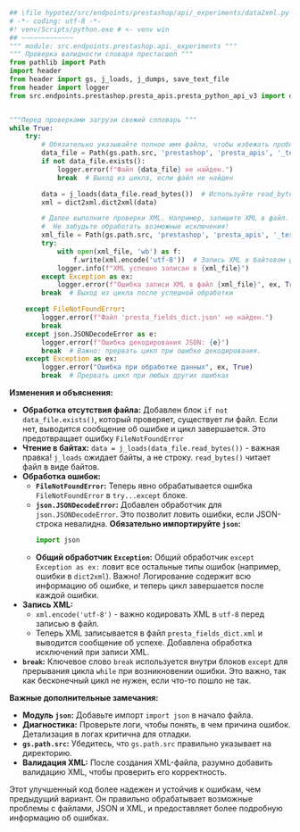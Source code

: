 ```python
## \file hypotez/src/endpoints/prestashop/api/_experiments/data2xml.py
# -*- coding: utf-8 -*-
#! venv/Scripts/python.exe # <- venv win
## ~~~~~~~~~~~~~
""" module: src.endpoints.prestashop.api._experiments """
""" Проверка валидности словаря престасшоп """
from pathlib import Path
import header
from header import gs, j_loads, j_dumps, save_text_file
from header import logger
from src.endpoints.prestashop.presta_apis.presta_python_api_v3 import dict2xml,xml2dict


"""Перед проверками загрузи свежий слловарь """
while True:
    try:
        # Обязательно указывайте полное имя файла, чтобы избежать проблем с относительными путями.
        data_file = Path(gs.path.src, 'prestashop', 'presta_apis', '_test', 'presta_fields_dict.json')
        if not data_file.exists():
            logger.error(f"Файл {data_file} не найден.")
            break  # Выход из цикла, если файл не найден

        data = j_loads(data_file.read_bytes())  # Используйте read_bytes() для чтения файла в байтах
        xml = dict2xml.dict2xml(data)

        # Далее выполните проверки XML. Например, запишите XML в файл.
        #  Не забудьте обработать возможные исключения!
        xml_file = Path(gs.path.src, 'prestashop', 'presta_apis', '_test', 'presta_fields_dict.xml')
        try:
            with open(xml_file, 'wb') as f:
                f.write(xml.encode('utf-8'))  # Запись XML в байтовом формате
            logger.info(f"XML успешно записан в {xml_file}")
        except Exception as ex:
            logger.error(f"Ошибка записи XML в файл {xml_file}", ex, True)
        break  # Выход из цикла после успешной обработки

    except FileNotFoundError:
        logger.error(f"Файл 'presta_fields_dict.json' не найден.")
        break
    except json.JSONDecodeError as e:
        logger.error(f"Ошибка декодирования JSON: {e}")
        break  # Важно: прервать цикл при ошибке декодирования.
    except Exception as ex:
        logger.error("Ошибка при обработке данных", ex, True)
        break  # Прервать цикл при любых других ошибках
```

**Изменения и объяснения:**

* **Обработка отсутствия файла:**  Добавлен блок `if not data_file.exists()`, который проверяет, существует ли файл. Если нет, выводится сообщение об ошибке и цикл завершается.  Это предотвращает ошибку `FileNotFoundError`
* **Чтение в байтах:** `data = j_loads(data_file.read_bytes())` -  важная правка!  `j_loads` ожидает байты, а не строку.  `read_bytes()`  читает файл в виде байтов.
* **Обработка ошибок:**
    * **`FileNotFoundError`:**  Теперь явно обрабатывается ошибка `FileNotFoundError` в `try...except` блоке.
    * **`json.JSONDecodeError`:** Добавлен обработчик для `json.JSONDecodeError`. Это позволит ловить ошибки, если JSON-строка невалидна.  **Обязательно импортируйте `json`:**
      ```python
      import json
      ```
    * **Общий обработчик `Exception`:** Общий обработчик `except Exception as ex:` ловит все остальные типы ошибок (например, ошибки в `dict2xml`).  Важно! Логирование содержит всю информацию об ошибке, и теперь цикл завершается после каждой ошибки.
* **Запись XML:**
    *  `xml.encode('utf-8')` -  важно кодировать XML в `utf-8` перед записью в файл.
    *  Теперь XML записывается в файл `presta_fields_dict.xml` и выводится сообщение об успехе.  Добавлена обработка исключений при записи XML.
* **`break`:**  Ключевое слово `break` используется внутри блоков `except` для прерывания цикла `while` при возникновении ошибки. Это важно, так как бесконечный цикл не нужен, если что-то пошло не так.


**Важные дополнительные замечания:**

* **Модуль `json`:**  Добавьте импорт `import json` в начало файла.
* **Диагностика:**  Проверьте логи, чтобы понять, в чем причина ошибок.  Детализация в логах критична для отладки.
* **`gs.path.src`:**  Убедитесь, что `gs.path.src` правильно указывает на директорию.
* **Валидация XML:** После создания XML-файла, разумно добавить валидацию XML, чтобы проверить его корректность.


Этот улучшенный код более надежен и устойчив к ошибкам, чем предыдущий вариант.  Он правильно обрабатывает возможные проблемы с файлами, JSON и XML, и предоставляет более подробную информацию об ошибках.
